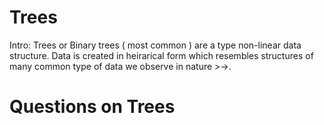 # Trees
Intro: Trees or Binary trees ( most common ) are a type non-linear data structure. Data is created in heirarical form which resembles structures of many common type of data we observe in nature >->.

# Questions on Trees

